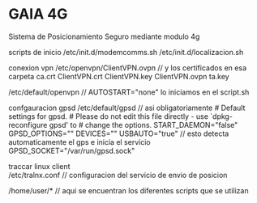 # GAIA 4G
Sistema de Posicionamiento Seguro
mediante modulo 4g

scripts de inicio
/etc/init.d/modemcomms.sh
/etc/init.d/localizacion.sh

conexion vpn
/etc/openvpn/ClientVPN.ovpn // y los certificados en esa carpeta
	ca.crt  ClientVPN.crt  ClientVPN.key  ClientVPN.ovpn  ta.key 
	
/etc/default/openvpn // AUTOSTART="none" lo iniciamos en el script.sh

confgauracion gpsd
/etc/default/gpsd // asi obligatoriamente
	# Default settings for gpsd.
	# Please do not edit this file directly - use `dpkg-reconfigure gpsd' to
	# change the options.
	START_DAEMON="false"
	GPSD_OPTIONS=""
	DEVICES=""
	USBAUTO="true"  // esto detecta automaticamente el gps e inicia el servicio
	GPSD_SOCKET="/var/run/gpsd.sock"

traccar linux client	
/etc/tralnx.conf // configuracion del servicio de envio de posicion

/home/user/*  // aqui se encuentran los diferentes scripts que se utilizan
